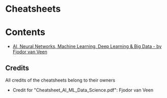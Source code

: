 # Cheatsheets

Contents
=====================

* [AI, Neural Networks, Machine Learning, Deep Learning & Big Data - by Fjodor van Veen](https://github.com/dimi-fn/Various-Data-Science-Scripts/blob/main/AI/Cheatsheets/Cheatsheet_AI_ML_Data_Science.pdf)


## Credits

All credits of the cheatsheets belong to their owners

* Credit for "Cheatsheet_AI_ML_Data_Science.pdf": Fjodor van Veen